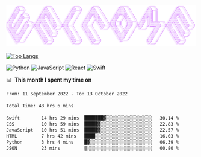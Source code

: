 
![ezcv logo](https://raw.githubusercontent.com/adammgerber/images/main/Welcome.png)

[![Top Langs](https://github-readme-stats.vercel.app/api/top-langs/?username=adammgerber&layout=compact)](https://github.com/anuraghazra/github-readme-stats)

![Python](https://img.shields.io/badge/python-3670A0?style=for-the-badge&logo=python&logoColor=ffdd54)
![JavaScript](https://img.shields.io/badge/javascript-%23323330.svg?style=for-the-badge&logo=javascript&logoColor=%23F7DF1E)
![React](https://img.shields.io/badge/react-%2320232a.svg?style=for-the-badge&logo=react&logoColor=%2361DAFB)
![Swift](https://img.shields.io/badge/swift-F54A2A?style=for-the-badge&logo=swift&logoColor=white)

📊 &nbsp;**This month I spent my time on**

<!--START_SECTION:waka-->

```text
From: 11 September 2022 - To: 13 October 2022

Total Time: 48 hrs 6 mins

Swift        14 hrs 29 mins  ███████▓░░░░░░░░░░░░░░░░░   30.14 %
CSS          10 hrs 59 mins  █████▓░░░░░░░░░░░░░░░░░░░   22.83 %
JavaScript   10 hrs 51 mins  █████▓░░░░░░░░░░░░░░░░░░░   22.57 %
HTML         7 hrs 42 mins   ████░░░░░░░░░░░░░░░░░░░░░   16.03 %
Python       3 hrs 4 mins    █▓░░░░░░░░░░░░░░░░░░░░░░░   06.39 %
JSON         23 mins         ▒░░░░░░░░░░░░░░░░░░░░░░░░   00.80 %
```

<!--END_SECTION:waka-->

